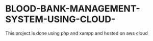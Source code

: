 # BLOOD-BANK-MANAGEMENT-SYSTEM-USING-CLOUD-
This project is done using php and xampp and hosted on aws cloud 
